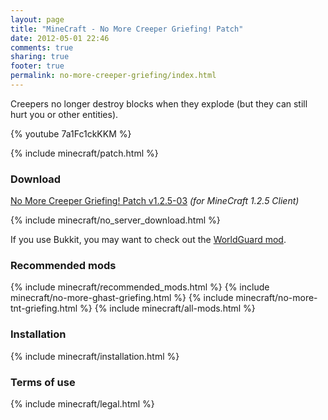```yaml
---
layout: page
title: "MineCraft - No More Creeper Griefing! Patch"
date: 2012-05-01 22:46
comments: true
sharing: true
footer: true
permalink: no-more-creeper-griefing/index.html
---
```

Creepers no longer destroy blocks when they explode (but they can still hurt you or other entities).

{% youtube 7a1Fc1ckKKM %}

{% include minecraft/patch.html %}

### Download
[No More Creeper Griefing! Patch v1.2.5-03](https://github.com/downloads/IQAndreas/Minecraft-Mods-and-Patches/no-more-creeper-griefing-v1.2.5-03.zip) _(for MineCraft 1.2.5 Client)_

{% include minecraft/no_server_download.html %}

If you use Bukkit, you may want to check out the [WorldGuard mod](http://forums.bukkit.org/threads/sec-worldguard-block-fire-ice-melt-mushrooms-advanced-fast-area-protect-blacklist.790/).

### Recommended mods
{% include minecraft/recommended_mods.html %}
{% include minecraft/no-more-ghast-griefing.html %}
{% include minecraft/no-more-tnt-griefing.html %}
{% include minecraft/all-mods.html %}

### Installation
{% include minecraft/installation.html %}

### Terms of use
{% include minecraft/legal.html %}
